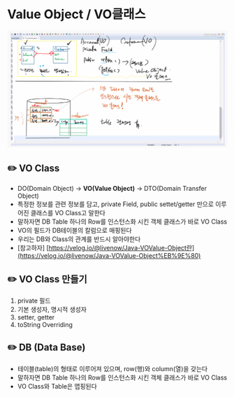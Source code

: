 # Value Object / VO클래스


![image](img/01.png)

## ✏️  VO Class

- DO(Domain Object) → **VO(Value Object)** → DTO(Domain Transfer Object)
- 특정한 정보를 관련 정보를 담고, private Field, public settet/getter 만으로 이루어진 클래스를 VO Class고 말한다
- 말하자면 DB Table 하나의 Row를 인스턴스화 시킨 객체 클래스가 바로 VO Class
- VO의 필드가 DB테이블의 칼럼으로 매핑된다
- 우리는 DB와 Class의 관계를 반드시 알아야한다
- [참고하자] [https://velog.io/@livenow/Java-VOValue-Object란](https://velog.io/@livenow/Java-VOValue-Object%EB%9E%80)

## ✏️  VO Class 만들기

1. private 필드
2. 기본 생성자, 명시적 생성자
3. setter, getter
4. toString Overriding

## ✏️  DB (Data Base)

- 테이블(table)의 형태로 이루어져 있으며, row(행)와 column(열)을 갖는다
- 말하자면 DB Table 하나의 Row를 인스턴스화 시킨 객체 클래스가 바로 VO Class
- VO Class와 Table은 맵핑된다